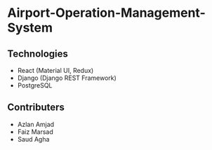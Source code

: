# Airport-Operation-Management-System

## Technologies
- React (Material UI, Redux)
- Django (Django REST Framework)
- PostgreSQL

## Contributers
- Azlan Amjad
- Faiz Marsad
- Saud Agha
